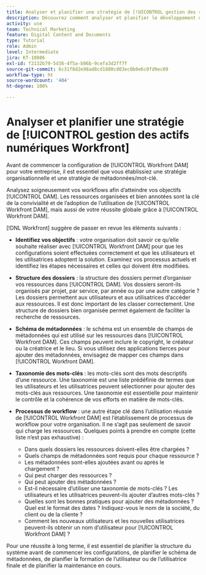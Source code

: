 ```yaml
---
title: Analyser et planifier une stratégie de [!UICONTROL gestion des ressources numériques Workfront]
description: Découvrez comment analyser et planifier le développement d’une stratégie [!UICONTROL Workfront DAM].
activity: use
team: Technical Marketing
feature: Digital Content and Documents
type: Tutorial
role: Admin
level: Intermediate
jira: KT-10086
exl-id: f2132b79-5d36-4f5a-b06b-9cefa3d2ff7f
source-git-commit: 6c31f8d2e98ad8cd1880cd03ec0b0e6c0fd9ec09
workflow-type: ht
source-wordcount: '404'
ht-degree: 100%

---
```


# Analyser et planifier une stratégie de [!UICONTROL gestion des actifs numériques Workfront]

Avant de commencer la configuration de [!UICONTROL Workfront DAM] pour votre entreprise, il est essentiel que vous établissiez une stratégie organisationnelle et une stratégie de métadonnées/mot-clé.

Analysez soigneusement vos workflows afin d’atteindre vos objectifs [!UICONTROL DAM]. Les ressources organisées et bien annotées sont la clé de la convivialité et de l’adoption de l’utilisation de [!UICONTROL Workfront DAM], mais aussi de votre réussite globale grâce à [!UICONTROL Workfront DAM].

[!DNL Workfront] suggère de passer en revue les éléments suivants :

* **Identifiez vos objectifs** : votre organisation doit savoir ce qu’elle souhaite réaliser avec [!UICONTROL Workfront DAM] pour que les configurations soient effectuées correctement et que les utilisateurs et les utilisatrices adoptent la solution. Examinez vos processus actuels et identifiez les étapes nécessaires et celles qui doivent être modifiées.
* **Structure des dossiers** : la structure des dossiers permet d’organiser vos ressources dans [!UICONTROL DAM]. Vos dossiers seront-ils organisés par projet, par service, par année ou par une autre catégorie ? Les dossiers permettent aux utilisateurs et aux utilisatrices d’accéder aux ressources. Il est donc important de les classer correctement. Une structure de dossiers bien organisée permet également de faciliter la recherche de ressources.
* **Schéma de métadonnées** : le schéma est un ensemble de champs de métadonnées qui est utilisé sur les ressources dans [!UICONTROL Workfront DAM]. Ces champs peuvent inclure le copyright, le créateur ou la créatrice et le lieu. Si vous utilisez des applications tierces pour ajouter des métadonnées, envisagez de mapper ces champs dans [!UICONTROL Workfront DAM].
* **Taxonomie des mots-clés** : les mots-clés sont des mots descriptifs d’une ressource. Une taxonomie est une liste prédéfinie de termes que les utilisateurs et les utilisatrices peuvent sélectionner pour ajouter des mots-clés aux ressources. Une taxonomie est essentielle pour maintenir le contrôle et la cohérence de vos efforts en matière de mots-clés.
* **Processus de workflow** : une autre étape clé dans l’utilisation réussie de [!UICONTROL Workfront DAM] est l’établissement de processus de workflow pour votre organisation. Il ne s’agit pas seulement de savoir qui charge les ressources. Quelques points à prendre en compte (cette liste n’est pas exhaustive) :

   * Dans quels dossiers les ressources doivent-elles être chargées ?
   * Quels champs de métadonnées sont requis pour chaque ressource ?
   * Les métadonnées sont-elles ajoutées avant ou après le chargement ?
   * Qui peut charger des ressources ?
   * Qui peut ajouter des métadonnées ?
   * Est-il nécessaire d’utiliser une taxonomie de mots-clés ? Les utilisateurs et les utilisatrices peuvent-ils ajouter d’autres mots-clés ?
   * Quelles sont les bonnes pratiques pour ajouter des métadonnées ? Quel est le format des dates ? Indiquez-vous le nom de la société, du client ou de la cliente ?
   * Comment les nouveaux utilisateurs et les nouvelles utilisatrices peuvent-ils obtenir un nom d’utilisateur pour [!UICONTROL Workfront DAM] ?

Pour une réussite à long terme, il est essentiel de planifier la structure du système avant de commencer les configurations, de planifier le schéma de métadonnées, de planifier la formation de l’utilisateur ou de l’utilisatrice finale et de planifier la maintenance en cours.
